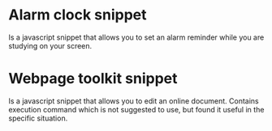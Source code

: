 # Alarm clock snippet
Is a javascript snippet that allows you to set an alarm reminder while you are studying on your screen.

# Webpage toolkit snippet
Is a javascript snippet that allows you to edit an online document. Contains execution command which is not suggested to use, but found it useful in the specific situation.
